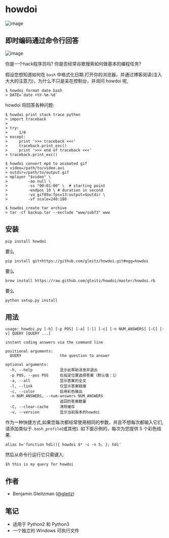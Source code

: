 
# howdoi

![image]

## 即时编码通过命令行回答

![image][1]

你是一个hack程序员吗? 你是否经常谷歌搜索如何做基本的编程任务?

假设您想知道如何在 `bash` 中格式化日期.打开你的浏览器，并通过博客阅读(注入大大的注意力)，为什么不只是呆在控制台，并询问 howdoi 呢,

```
$ howdoi format date bash
> DATE=`date +%Y-%m-%d`
```

howdoi 将回答各种问题:

```
$ howdoi print stack trace python
> import traceback
>
> try:
>     1/0
> except:
>     print '>>> traceback <<<'
>     traceback.print_exc()
>     print '>>> end of traceback <<<'
> traceback.print_exc()

$ howdoi convert mp4 to animated gif
> video=/path/to/video.avi
> outdir=/path/to/output.gif
> mplayer "$video" \
>         -ao null \
>         -ss "00:01:00" \  # starting point
>         -endpos 10 \ # duration in second
>         -vo gif89a:fps=13:output=$outdir \
>         -vf scale=240:180

$ howdoi create tar archive
> tar -cf backup.tar --exclude "www/subf3" www
```

## 安装

```
pip install howdoi
```

要么

```
pip install git+https://github.com/gleitz/howdoi.git#egg=howdoi
```

要么

```
brew install https://raw.github.com/gleitz/howdoi/master/howdoi.rb
```

要么

```
python setup.py install
```

## 用法

```
usage: howdoi.py [-h] [-p POS] [-a] [-l] [-c] [-n NUM_ANSWERS] [-C] [-v] QUERY [QUERY ...]

instant coding answers via the command line

positional arguments:
  QUERY                 the question to answer

optional arguments:
  -h, --help            显示此帮助消息并退出
  -p POS, --pos POS     在指定位置选择答案（默认值：1）
  -a, --all             显示答案的全文
  -l, --link            仅显示答案链接
  -c, --color           启用彩色输出
  -n NUM_ANSWERS, --num-answers NUM_ANSWERS
                        返回的答案数量
  -C, --clear-cache     清除缓存
  -v, --version         显示当前版本的howdoi
```

作为一种快捷方式,如果您每次都经常使用相同的参数，并且不想每次都输入它们,请添加类似于`.bash_profile`(或其他). 如下面示例的，每次为您提供 5 个彩色结果.

```
alias h='function hdi(){ howdoi $* -c -n 5; }; hdi'
```

然后从命令行运行它只需键入:

```
$h this is my query for howdoi
```

## 作者

- Benjamin Gleitzman ([\@gleitz])

## 笔记

- 适用于 Python2 和 Python3
- 一个独立的 Windows 可执行文件

[image]: http://imgs.xkcd.com/comics/tar.png
[1]: https://secure.travis-ci.org/gleitz/howdoi.png?branch=master
[\@gleitz]: http://twitter.com/gleitz
